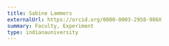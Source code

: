 ```yaml
---
title: Sabine Lammers
externalUrl: https://orcid.org/0000-0003-2958-986X
summary: Faculty, Experiment
type: indianauniversity
---
```

